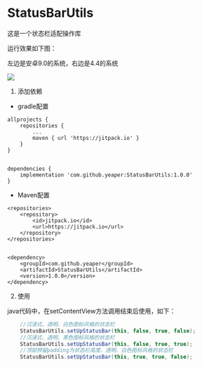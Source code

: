 # StatusBarUtils

这是一个状态栏适配操作库

运行效果如下图：

左边是安卓9.0的系统，右边是4.4的系统

![](http://bmob-cdn-20165.b0.upaiyun.com/2019/02/11/47f1449640095072807f12b161c7762c.png)


1. 添加依赖

- gradle配置

```
allprojects {
    repositories {
        ...
        maven { url 'https://jitpack.io' }
    }
}


dependencies {
    implementation 'com.github.yeaper:StatusBarUtils:1.0.0'
}
```

- Maven配置

```
<repositories>
    <repository>
        <id>jitpack.io</id>
        <url>https://jitpack.io</url>
    </repository>
</repositories>


<dependency>
    <groupId>com.github.yeaper</groupId>
    <artifactId>StatusBarUtils</artifactId>
    <version>1.0.0</version>
</dependency>
```

2. 使用

java代码中，在setContentView方法调用结束后使用，如下：

```java
    //沉浸式、透明、白色图标风格的状态栏
    StatusBarUtils.setUpStatusBar(this, false, true, false);
    //沉浸式、透明、黑色图标风格的状态栏
    StatusBarUtils.setUpStatusBar(this, false, true, true);
    //顶部预留padding为状态栏高度、透明、白色图标风格的状态栏
    StatusBarUtils.setUpStatusBar(this, true, true, false);
```
